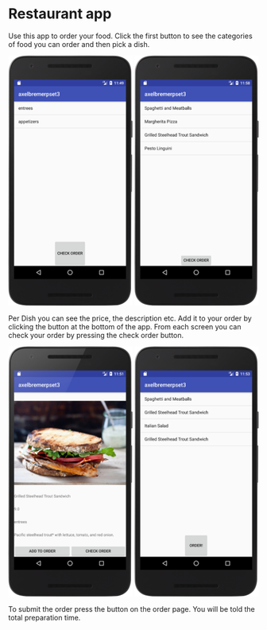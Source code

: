 # Restaurant app

Use this app to order your food. Click the first button to see the categories of food you can order and then pick a dish.

<img src="https://github.com/AxelBremer/axelbremerpset3/blob/master/doc/categories.png" width="250">

<img src="https://github.com/AxelBremer/axelbremerpset3/blob/master/doc/dishes.png" width="250">


Per Dish you can see the price, the description etc. Add it to your order by clicking the button at the bottom of the app. From each screen you can check your order by pressing the check order button.

<img src="https://github.com/AxelBremer/axelbremerpset3/blob/master/doc/dish.png" width="250">

<img src="https://github.com/AxelBremer/axelbremerpset3/blob/master/doc/order.png" width="250">

To submit the order press the button on the order page. You will be told the total preparation time.
